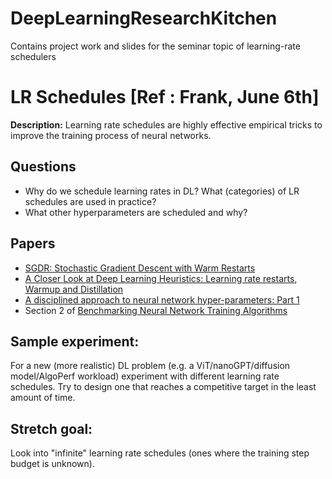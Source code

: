 # DeepLearningResearchKitchen

Contains project work and slides for the seminar topic of learning-rate schedulers

# LR Schedules [Ref : Frank, June 6th]

**Description:** Learning rate schedules are highly effective empirical tricks to improve
the training process of neural networks.

## Questions

- Why do we schedule learning rates in DL? What (categories) of LR schedules are used in practice?
- What other hyperparameters are scheduled and why?

## Papers

- [SGDR: Stochastic Gradient Descent with Warm Restarts](https://arxiv.org/abs/1608.03983v5)
- [A Closer Look at Deep Learning Heuristics: Learning rate restarts, Warmup and Distillation](https://arxiv.org/abs/1810.13243)
- [A disciplined approach to neural network hyper-parameters: Part 1](https://arxiv.org/abs/1803.09820v2)
- Section 2 of [Benchmarking Neural Network Training Algorithms](https://arxiv.org/abs/2306.07179)


## Sample experiment: 

For a new (more realistic) DL problem (e.g. a ViT/nanoGPT/diffusion model/AlgoPerf workload) experiment with different learning rate schedules. Try to design one that reaches a competitive target in the least amount of time.

## Stretch goal: 

Look into "infinite" learning rate schedules (ones where the training step budget is unknown).
